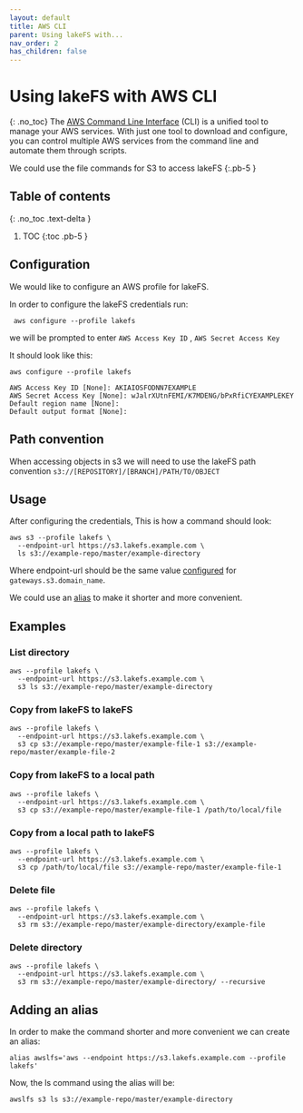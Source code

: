 ```yaml
---
layout: default
title: AWS CLI
parent: Using lakeFS with...
nav_order: 2
has_children: false
---
```


# Using lakeFS with AWS CLI
{: .no_toc}
The [AWS Command Line Interface](https://aws.amazon.com/cli/) (CLI) is a unified tool to manage your AWS services.
With just one tool to download and configure,
you can control multiple AWS services from the command line and automate them through scripts.


We could use the file commands for S3 to access lakeFS
{:.pb-5 }

## Table of contents
{: .no_toc .text-delta }

1. TOC
{:toc .pb-5 }

## Configuration

We would like to configure an AWS profile for lakeFS.

In order to configure the lakeFS credentials run:
```
 aws configure --profile lakefs
```
we will be prompted to enter ```AWS Access Key ID``` , ```AWS Secret Access Key``` 

It should look like this:
```
aws configure --profile lakefs
  
AWS Access Key ID [None]: AKIAIOSFODNN7EXAMPLE    
AWS Secret Access Key [None]: wJalrXUtnFEMI/K7MDENG/bPxRfiCYEXAMPLEKEY
Default region name [None]: 
Default output format [None]:
```


## Path convention
When accessing objects in s3 we will need to use the lakeFS path convention
    ```s3://[REPOSITORY]/[BRANCH]/PATH/TO/OBJECT```

## Usage

After configuring the credentials, This is how a command should look:
``` 
aws s3 --profile lakefs \
  --endpoint-url https://s3.lakefs.example.com \
  ls s3://example-repo/master/example-directory
```

Where endpoint-url should be the same value [configured](../reference/configuration.md#reference)
for ```gateways.s3.domain_name```.

We could use an [alias](aws_cli.md#adding-an-alias) to make it shorter and more convenient.

## Examples

### List directory 

``` 
aws --profile lakefs \
  --endpoint-url https://s3.lakefs.example.com \
  s3 ls s3://example-repo/master/example-directory
```

### Copy from lakeFS to lakeFS

``` 
aws --profile lakefs \
  --endpoint-url https://s3.lakefs.example.com \
  s3 cp s3://example-repo/master/example-file-1 s3://example-repo/master/example-file-2
```

### Copy from lakeFS to a local path
```
aws --profile lakefs \
  --endpoint-url https://s3.lakefs.example.com \
  s3 cp s3://example-repo/master/example-file-1 /path/to/local/file
```
### Copy from a local path to lakeFS
```
aws --profile lakefs \
  --endpoint-url https://s3.lakefs.example.com \
  s3 cp /path/to/local/file s3://example-repo/master/example-file-1
```
### Delete file 
``` 
aws --profile lakefs \
  --endpoint-url https://s3.lakefs.example.com \
  s3 rm s3://example-repo/master/example-directory/example-file
```

### Delete directory
``` 
aws --profile lakefs \
  --endpoint-url https://s3.lakefs.example.com \
  s3 rm s3://example-repo/master/example-directory/ --recursive
```

## Adding an alias

In order to make the command shorter and more convenient we can create an alias:

```
alias awslfs='aws --endpoint https://s3.lakefs.example.com --profile lakefs'
```

Now, the ls command using the alias will be:
```
awslfs s3 ls s3://example-repo/master/example-directory
```